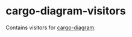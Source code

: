 # cargo-diagram-visitors

Contains visitors for [cargo-diagram](https://crates.io/crates/cargo-diagram).
